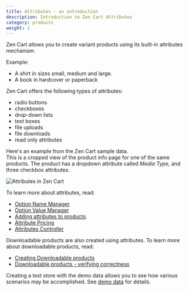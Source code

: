 ```yaml
---
title: Attributes - an introduction 
description: Introduction to Zen Cart Attributes 
category: products
weight: 1
---
```


Zen Cart allows you to create variant products using its built-in 
attributes mechanism. 

Example: 

- A shirt in sizes small, medium and large.
- A book in hardcover or paperback 

Zen Cart offers the following types of attributes:

- radio buttons 
- checkboxes 
- drop-down lists 
- text boxes 
- file uploads 
- file downloads
- read only attributes 

Here's an example from the Zen Cart sample data.  
This is a cropped view of the product info page for one of the same products.
The product has a dropdown
attribute called *Media Type*, and three checkbox attributes. 

![Attributes in Zen Cart](/images/attributes.png)

To learn more about attributes, read: 

- [Option Name Manager](/user/admin_pages/catalog/option_name_manager/)
- [Option Value Manager](/user/admin_pages/catalog/option_value_manager/)
- [Adding attributes to products](/user/products/attributes/). 
- [Attribute Pricing](/user/products/attribute_pricing/)
- [Attributes Controller](/user/admin_pages/catalog/attributes_controller/)

Downloadable products are also created using attributes.  To learn 
more about downloadable products, read: 

- [Creating Downloadable products](/user/products/downloadable/)
- [Downloadable products - verifying correctness](/user/products/downloadable_verifying/) 

Creating a test store with the demo data allows you to see how 
various scenarios may be accomplished.  See [demo data](/user/first_steps/demo_data) for details.

